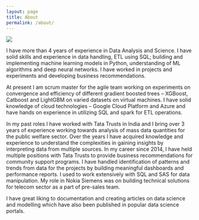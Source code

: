 ```yaml
---
layout: page
title: About
permalink: /about/
---
```

 
![](https://raw.githubusercontent.com/kshitijmamgain/kshitijmamgain.github.io/master/images/journey.png)

I have more than 4 years of experience in Data Analysis and Science. I have solid skills and experience in data handling, ETL using SQL; building and implementing machine learning models in Python, understanding of ML algorithms and deep neural networks. I have worked in projects and experiments and developing business recommendations.

At present I am scrum master for the agile team working on experiments on convergence and efficiency of different gradient boosted trees – XGBoost, Catboost and LightGBM on varied datasets on virtual machines. I have solid knowledge of cloud technologies – Google Cloud Platform and Azure and have hands on experience in utilizing SQL and spark for ETL operations.

In my past roles I have worked with Tata Trusts in India and I bring over 3 years of experience working towards analysis of mass data quantities for the public welfare sector. Over the years I have acquired knowledge and experience to understand the complexities in gaining insights by interpreting data from multiple sources. In my career since 2014, I have held multiple positions with Tata Trusts to provide business recommendations for community support programs. I have handled identification of patterns and trends from data for the projects by building meaningful dashboards and performance reports. I used to work extensively with SQL and SAS for data manipulation. My role in Nokia Siemens was on building technical solutions for telecom sector as a part of pre-sales team.

I have great liking to documentation and creating articles on data science and modelling which have also been published in popular data science portals.
